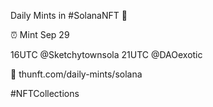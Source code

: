 Daily Mints in #SolanaNFT 🚀

⏰ Mint Sep 29

16UTC @Sketchytownsola
21UTC @DAOexotic

🔗 thunft.com/daily-mints/solana

#NFTCollections